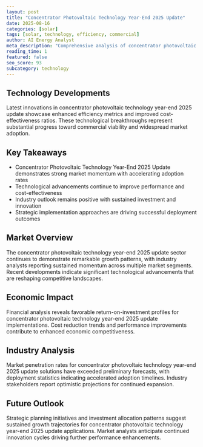 ```yaml
---
layout: post
title: "Concentrator Photovoltaic Technology Year-End 2025 Update"
date: 2025-08-16
categories: [solar]
tags: [solar, technology, efficiency, commercial]
author: AI Energy Analyst
meta_description: "Comprehensive analysis of concentrator photovoltaic technology year-end 2025 update covering market trends, technology developments, and industry outlook. Discover key insights and future projections."
reading_time: 1
featured: false
seo_score: 93
subcategory: technology
---
```


## Technology Developments

Latest innovations in concentrator photovoltaic technology year-end 2025 update showcase enhanced efficiency metrics and improved cost-effectiveness ratios. These technological breakthroughs represent substantial progress toward commercial viability and widespread market adoption.

## Key Takeaways

- Concentrator Photovoltaic Technology Year-End 2025 Update demonstrates strong market momentum with accelerating adoption rates
- Technological advancements continue to improve performance and cost-effectiveness
- Industry outlook remains positive with sustained investment and innovation
- Strategic implementation approaches are driving successful deployment outcomes

## Market Overview

The concentrator photovoltaic technology year-end 2025 update sector continues to demonstrate remarkable growth patterns, with industry analysts reporting sustained momentum across multiple market segments. Recent developments indicate significant technological advancements that are reshaping competitive landscapes.

## Economic Impact

Financial analysis reveals favorable return-on-investment profiles for concentrator photovoltaic technology year-end 2025 update implementations. Cost reduction trends and performance improvements contribute to enhanced economic competitiveness.

## Industry Analysis

Market penetration rates for concentrator photovoltaic technology year-end 2025 update solutions have exceeded preliminary forecasts, with deployment statistics indicating accelerated adoption timelines. Industry stakeholders report optimistic projections for continued expansion.

## Future Outlook

Strategic planning initiatives and investment allocation patterns suggest sustained growth trajectories for concentrator photovoltaic technology year-end 2025 update applications. Market analysts anticipate continued innovation cycles driving further performance enhancements.

